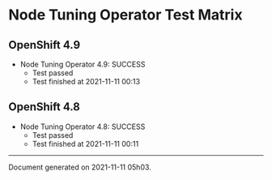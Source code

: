 
Node Tuning Operator Test Matrix
================================

OpenShift 4.9
-------------


* Node Tuning Operator 4.9: SUCCESS
  - Test passed
  - Test finished at 2021-11-11 00:13

OpenShift 4.8
-------------


* Node Tuning Operator 4.8: SUCCESS
  - Test passed
  - Test finished at 2021-11-11 00:11


---
Document generated on 2021-11-11 05h03.
